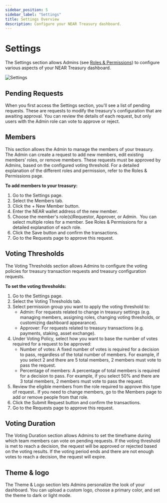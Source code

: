 ```yaml
---
sidebar_position: 5
sidebar_label: "Settings"
title: Settings Overview
description: Configure your NEAR Treasury dashboard.
---
```


# Settings

The Settings section allows Admins (see [Roles & Permissions](https://docs.neartreasury.com/permissions)) to configure various aspects of your NEAR Treasury dashboard.

![Settings](/img/screens/settings.png)

## Pending Requests

When you first access the Settings section, you'll see a list of pending requests. These are requests to modify the treasury's configuration that are awaiting approval. You can review the details of each request, but only users with the Admin role can vote to approve or reject. 

## Members

This section allows the Admin to manage the members of your treasury. The Admin can create a request to add new members, edit existing members’ roles, or remove members. These requests must be approved by Admins, based on the configured voting threshold. For a detailed explanation of the different roles and permission, refer to the Roles & Permissions page.

**To add members to your treasury:** 

1.  Go to the Settings page.
2.  Select the Members tab.
3.  Click the \+ New Member button.
4.  Enter the NEAR wallet address of the new member.
5.  Choose the member's role(s)Requestor, Approver, or Admin.  You can select multiple roles for a member. See Roles & Permissions for a detailed explanation of each role.
6.  Click the Save button and confirm the transactions.
7.  Go to the Requests page to approve this request.

## Voting Thresholds

The Voting Thresholds section allows Admins to configure the voting policies for treasury transaction requests and treasury configuration requests.

**To set the voting thresholds:**

1.  Go to the Settings page.
2.  Select the Voting Thresholds tab.
3.  Select permission group you want to apply the voting threshold to:
    -   Admin: For requests related to change in treasury settings (e.g. managing members, assigning roles, changing voting thresholds, or customizing dashboard appearance).
    -   Approver: For requests related to treasury transactions (e.g. payments, staking, asset exchange).
4.  Under Voting Policy, select how you want to base the number of votes required for a request to be approved:
    -   Number of votes: A fixed number of votes is required for a decision to pass, regardless of the total number of members. For example, if you select 2 and there are 5 total members, 2 members must vote to pass the request.
    -   Percentage of members: A percentage of total members is required for a decision to pass. For example, if you select 50% and there are 3 total members, 2 members must vote to pass the request.
5.  Review the eligible members from the role required to approve this type of request.. If you need to change members, go to the Members page to add or remove people from that role.
6.  Click the Submit Request button and confirm the transactions.
7.  Go to the Requests page to approve this request.

## Voting Duration

The Voting Duration section allows Admins to set the timeframe during which team members can vote on pending requests. If the voting threshold is met to reach a decision, the request will be approved or rejected based on the voting results. If the voting period ends and there are not enough votes to reach a decision, the request will expire.

## Theme & logo

The Theme & Logo section lets Admins personalize the look of your dashboard. You can upload a custom logo, choose a primary color, and set the theme to dark or light mode.
